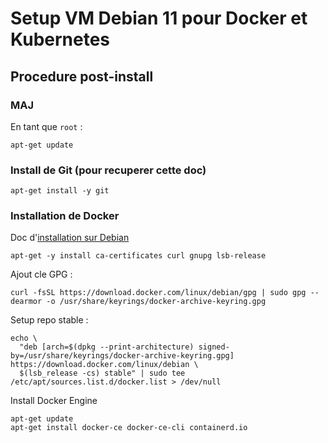 # Setup VM Debian 11 pour Docker et Kubernetes

## Procedure post-install

### MAJ

En tant que `root` :

```
apt-get update
```

### Install de Git (pour recuperer cette doc)

```
apt-get install -y git
```

### Installation de Docker

Doc d'[installation sur Debian](https://docs.docker.com/engine/install/debian/)

```
apt-get -y install ca-certificates curl gnupg lsb-release
```

Ajout cle GPG :

```
curl -fsSL https://download.docker.com/linux/debian/gpg | sudo gpg --dearmor -o /usr/share/keyrings/docker-archive-keyring.gpg
```

Setup repo stable :

```
echo \
  "deb [arch=$(dpkg --print-architecture) signed-by=/usr/share/keyrings/docker-archive-keyring.gpg] https://download.docker.com/linux/debian \
  $(lsb_release -cs) stable" | sudo tee /etc/apt/sources.list.d/docker.list > /dev/null
```

Install Docker Engine

```
apt-get update
apt-get install docker-ce docker-ce-cli containerd.io
```